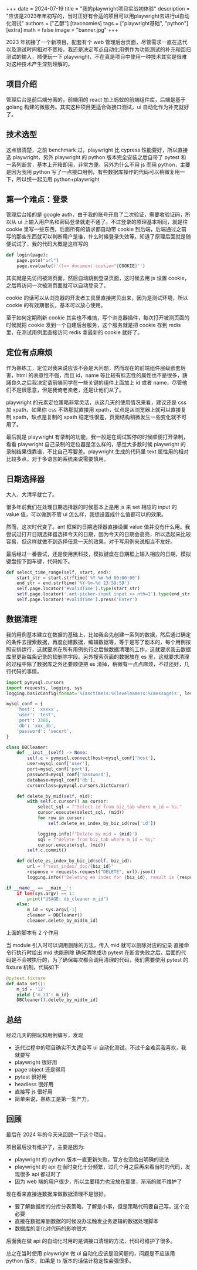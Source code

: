 +++
date = 2024-07-19
title = "我的playwright项目实战初体验"
description = "应该是2023年年初写的，当时正好有合适的项目可以用playwright去进行ui自动化测试"
authors = ["乙醇"]
[taxonomies]
tags = ["playwright基础", "python"]
[extra]
math = false
image = "banner.jpg"
+++

2023 年初接了一个新项目，配套有个 web 管理后台页面，尽管需求一直在迭代以及测试时间相对不宽裕，我还是决定写点自动化用例作为功能测试的补充和回归测试的输入，顺便玩一下 playwright，不在真是项目中使用一种技术其实是很难对这种技术产生深刻理解的。

## 项目介绍

管理后台是前后端分离的，前端用的 react 加上蚂蚁的前端组件库，后端是基于 golang 构建的微服务。其实这种项目更适合做接口测试，ui 自动化作为补充就好了。

## 技术选型

这点很清楚，之前 benchmark 过，playwright 比 cypress 性能要好，所以直接选 playwright，另外 playwright 的 python 版本完全安装之后自带了 pytest 和一系列断言，基本上开箱即用，非常方便。另外为什么不用 js 而用 python，主要是因为我用 python 写了一点接口用例，有些数据库操作的代码可以稍微复用一下，所以统一起见用 python+playwright

## 第一个难点：登录

管理后台接的是 google auth，由于我的账号开启了二次验证，需要收验证码，所以从 ui 上输入用户名和密码登录就走不通了。不过登录的原理基本相同，就是往 cookie 里写一些东西，后面所有的请求都自动带 cookie 到后端，后端通过之前写的那些东西就可以判断用户是谁，什么时候登录失效等。知道了原理后面就是随便试试了，我的代码大概是这样写的

```python
def login(page):
    page.goto("url")
    page.evaluate(f'()=> document.cookie="{COOKIE}"')
```

其实就是先访问被测页面，然后自动跳到登录页面，这时候去用 js 设置 cookie，之后再访问一次被测页面就可以自动登录了。

cookie 的话可以从浏览器的开发者工具里直接拷贝出来，因为是测试环境，所以 cookie 的有效期很长，基本可以放心使用。

至于如何定期刷新 cookie 其实也不难搞，写个浏览器插件，每次打开被测页面的时候就把 cookie 发到一个自建后台服务，这个服务就是把 cookie 存到 redis 里，在测试用例里直接访问 redis 拿最新的 cookie 就好了。

## 定位有点麻烦

作为熟练工，定位对我来说应该不会是大问题，然而现在的前端组件层级嵌套厉害，html 的表意性不强，而且 id，name 等比较有标志性的属性也不是很多，踌躇良久之后我决定请前端同学在一些关键的组件上面加上 id 或者 name，尽管他们不是很愿意，但是我倚老卖老，还是让他们从了。

playwright 的元素定位策略非常灵活，从这几天的使用情况来看，建议还是 css 加 xpath，如果你 css 不熟那就直接用 xpath，优点是从浏览器上就可以直接复制 xpath，缺点是复制的 xpath 稳定性很差，页面结构稍微发生一些变化就不可用了。

最后就是 playwright 有录制的功能，我一般是在调试暂停的时候顺便打开录制，看看 playwright 自己录制的定位器是怎么样的，感觉大多数时候 playwright 的录制结果很靠谱，不比自己写要差。playwright 生成的代码里 text 属性用的相对比较多点，对于多语言的系统来说需要慎用。

## 日期选择器

大人，大清早就亡了。

很多年前我们在处理日期选择器的时候基本上是用 js 来 set 相应的 input 的 value 值，可以做到不管 ui 怎么样，我想设置成什么值都可以的效果。

然而，这次时代变了。ant 框架的日期选择器直接设置 value 值并没有什么用。我尝试过打开日期选择器选择今天的日期，因为今天的日期会高亮，所以选起来比较容易，但这样就做不到选择任意一天的效果，对于写用例来说相当不友好。

最后经过一番尝试，还是使用黑科技，模拟键盘在日期框上输入相应的日期，模拟键盘按下回车键，代码如下。

```python
def select_time_range(self, start, end):
    start_str = start.strftime('%Y-%m-%d 00:00:00')
    end_str = end.strftime('%Y-%m-%d 23:59:59')
    self.page.locator('#validTime').type(start_str)
    self.page.locator('.ant-picker-input input >> nth=1').type(end_str)
    self.page.locator('#validTime').press('Enter')
```

## 数据清理

我的用例基本建立在数据的基础上，比如我会先创建一系列的数据，然后通过确定的条件去搜索数据，再度创建数据，编辑数据等，等于是写了剧本的，每个用例按照安排运行，这就要求在所有用例执行之后做数据清理的工作，这就要求我去数据库里更新每条记录的软删除字段。另外搜索页面的数据放在 es 里，这就要求清理的过程中除了数据库之外还要顺便把 es 清掉，稍微有一点点麻烦，不过还好，几行代码的事情。

```python
import pymysql.cursors
import requests, logging, sys
logging.basicConfig(format='%(asctime)s:%(levelname)s:%(message)s', level=logging.DEBUG)

mysql_conf = {
    'host': 'xxxxx',
    'user': 'test',
    'port': 3306,
    'db': 'xxx_db',
    'password': 'secert',
}

class DBCleaner:
    def __init__(self) -> None:
        self.c = pymysql.connect(host=mysql_conf['host'],
        user=mysql_conf['user'],
        port=mysql_conf['port'],
        password=mysql_conf['password'],
        database=mysql_conf['db'],
        cursorclass=pymysql.cursors.DictCursor)

    def delete_by_mid(self, mid):
        with self.c.cursor() as cursor:
            select_sql = f"Select id from biz_tab where m_id = %s;"
            cursor.execute(select_sql, (mid))
            for row in cursor:
                self.delete_es_index_by_biz_id(row['id'])

            logging.info(f"Delete by mid = {mid}")
            sql = f"Delete from biz_tab where m_id = %s;"
            cursor.execute(sql, (mid))
        self.c.commit()

    def delete_es_index_by_biz_id(self, biz_id):
        url = f"test_index/_doc/{biz_id}"
        response = requests.request("DELETE", url).json()
        logging.info(f"Deleting es index for {biz_id}, result is {response['result']}")

if __name__ == __main__':
    if len(sys.argv) == 1:
        print("USAGE: db_cleaner m_id")
    else:
        m_id = sys.argv[-1]
        cleaner = DBCleaner()
        cleaner.delete_by_mid(m_id)
```

上面的脚本有 2 个作用

当 module 引入时可以调用删除的方法，传入 mid 就可以删除对应的记录
直接命令行执行时给出 mid 也能删除
确保清除成功
pytest 在断言失败之后，后面的代码是不会被执行的，为了确保每次都会调用清理的代码，我们需要使用 pytest 的 fixture 机制，代码如下

```python
@pytest.fixture
def data_set():
    m_id = '12'
    yield {'m_id': m_id}
    DBCleaner().delete_by_mid(m_id)
```

## 总结

经过几天的把玩和用例编写，发现

- 迭代过程中的项目确实不太适合写 ui 自动化测试，不过千金难买我喜欢，我就要写
- playwright 很好用
- page object 还是得用
- pytest 很好用
- headless 很好用
- 直接写 js 很好用
- 简单来说，熟练工是第一生产力。

## 回顾

最后在 2024 年的今天来回顾一下这个项目。

项目最后没有维护了，主要是因为:

- playwright 的 python 版本一直更新失败，官方也没给出明确的说法
- playwright 的 api 在当时变化十分频繁，过几个月之后再来看当时的代码，发现很多 api 都过时了
- 因为 web 端的用户很少，所以主要精力也没放在那里，渐渐的就不维护了

现在看来直接连数据库做数据清理不是很好。

- 要了解数据库的分库分表策略，了解是小事，但是策略代码要自己写，这个没必要
- 直接在数据库删数据的时候没办法触发业务逻辑的数据处理脚本
- 数据库的变化对代码的影响很大

后面我在做 api 的自动化时用的是调接口清理的方法，代码可维护了很多。

总之在当时使用 playwright 做 ui 自动化应该是没问题的，问题是不应该用 python 版本，如果是 ts 版本的话估计稳定性会强很多。
